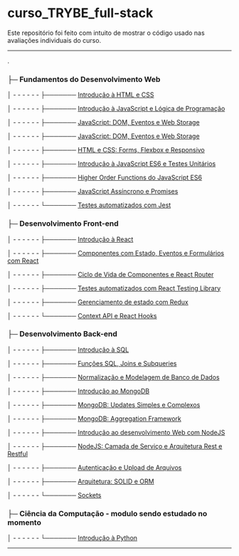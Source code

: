 # curso_TRYBE_full-stack

Este repositório foi feito com intuito de mostrar o código usado nas avaliações individuais do curso.

---
.

### ├─ Fundamentos do Desenvolvimento Web

│ - - - - - - ├─────── [Introdução à HTML e CSS](./Fundamentos-do-Desenvolvimento-Web/01-project-lessons-learned)

│ - - - - - - ├─────── [Introdução à JavaScript e Lógica de Programação](./Fundamentos-do-Desenvolvimento-Web/02-project-playground-functions)

│ - - - - - - ├─────── [JavaScript: DOM, Eventos e Web Storage](./Fundamentos-do-Desenvolvimento-Web/03-project-pixels-art)

│ - - - - - - ├─────── [JavaScript: DOM, Eventos e Web Storage](./Fundamentos-do-Desenvolvimento-Web/04-project-todo-list)

│ - - - - - - ├─────── [HTML e CSS: Forms, Flexbox e Responsivo](./Fundamentos-do-Desenvolvimento-Web/05-project-facebook-signup)

│ - - - - - - ├─────── [Introdução à JavaScript ES6 e Testes Unitários](./Fundamentos-do-Desenvolvimento-Web/06-project-js-unit-tests)

│ - - - - - - ├─────── [Higher Order Functions do JavaScript ES6](./Fundamentos-do-Desenvolvimento-Web/07-project-zoo-functions)

│ - - - - - - ├─────── [JavaScript Assíncrono e Promises](./Fundamentos-do-Desenvolvimento-Web/08-project-shopping-cart)

│ - - - - - - └─────── [Testes automatizados com Jest](./Fundamentos-do-Desenvolvimento-Web/09-project-jest)

### ├─ Desenvolvimento Front-end

│ - - - - - - ├─────── [Introdução à React](./Desenvolvimento-Front-end/10-project-movie-cards-library)

│ - - - - - - ├─────── [Componentes com Estado, Eventos e Formulários com React](./Desenvolvimento-Front-end/11-project-movie-cards-library-stateful)

│ - - - - - - ├─────── [Ciclo de Vida de Componentes e React Router](./Desenvolvimento-Front-end/12-project-movie-card-library-crud)

│ - - - - - - ├─────── [Testes automatizados com React Testing Library](./Desenvolvimento-Front-end/13-project-react-testing-library)

│ - - - - - - ├─────── [Gerenciamento de estado com Redux](./Desenvolvimento-Front-end/14-project-trybewallet)

│ - - - - - - └─────── [Context API e React Hooks](./Desenvolvimento-Front-end/15-project-starwars-planets-search)

### ├─ Desenvolvimento Back-end

│ - - - - - - ├─────── [Introdução à SQL](./Desenvolvimento-Back-end/16-mysql-all-for-one)

│ - - - - - - ├─────── [Funções SQL, Joins e Subqueries](./Desenvolvimento-Back-end/17-mysql-vocabulary-booster)

│ - - - - - - ├─────── [Normalização e Modelagem de Banco de Dados](./Desenvolvimento-Back-end/18-mysql-one-for-all)

│ - - - - - - ├─────── [Introdução ao MongoDB](./Desenvolvimento-Back-end/19-mongodb-dataflights)

│ - - - - - - ├─────── [MongoDB: Updates Simples e Complexos](./Desenvolvimento-Back-end/20-mongodb-commerce)

│ - - - - - - ├─────── [MongoDB: Aggregation Framework](./Desenvolvimento-Back-end/21-mongodb-aggregations)

│ - - - - - - ├─────── [Introdução ao desenvolvimento Web com NodeJS](./Desenvolvimento-Back-end/22-bloco26-project-talker-manager)

│ - - - - - - ├─────── [NodeJS: Camada de Serviço e Arquitetura Rest e Restful](./Desenvolvimento-Back-end/23-bloco27-sd-09-store-manager)

│ - - - - - - ├─────── [Autenticação e Upload de Arquivos](./Desenvolvimento-Back-end/24-bloco28-cookmaster)

│ - - - - - - ├─────── [Arquitetura: SOLID e ORM](./Desenvolvimento-Back-end/25-bloco30-project-blogs-api)

│ - - - - - - └─────── [Sockets](./Desenvolvimento-Back-end/26-bloco31-project-webchat)


### ├─ Ciência da Computação - modulo sendo estudado no momento

│ - - - - - - └─────── [Introdução à Python](./Ciência-da-Computação/27-project-job-insights)

---








  <!-- ├─────── [aaaaaaaaaa](bbbbbbbbbb) -->
